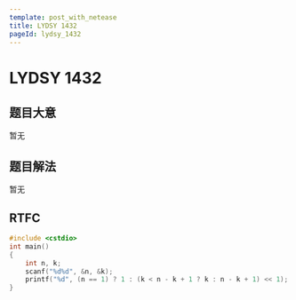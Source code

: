 ```yaml
---
template: post_with_netease
title: LYDSY 1432
pageId: lydsy_1432
---
```


# LYDSY 1432

## 题目大意
暂无

## 题目解法
暂无

## RTFC

```cpp
#include <cstdio>
int main()
{
    int n, k;
    scanf("%d%d", &n, &k);
    printf("%d", (n == 1) ? 1 : (k < n - k + 1 ? k : n - k + 1) << 1);
}
```
<div id="__comment"></div>
